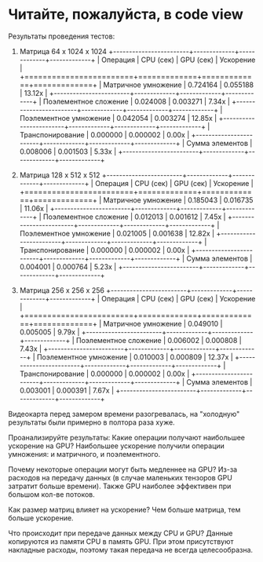 # Читайте, пожалуйста, в code view
Результаты проведения тестов:
1) Матрица 64 x 1024 x 1024
+------------------------+-------------+-------------+-------------+
| Операция               |   CPU (сек) |   GPU (сек) | Ускорение   |
+========================+=============+=============+=============+
| Матричное умножение    |    0.724164 |    0.055188 | 13.12x      |
+------------------------+-------------+-------------+-------------+
| Поэлементное сложение  |    0.024008 |    0.003271 | 7.34x       |
+------------------------+-------------+-------------+-------------+
| Поэлементное умножение |    0.042054 |    0.003274 | 12.85x      |
+------------------------+-------------+-------------+-------------+
| Транспонирование       |    0.000000 |    0.000002 | 0.00x       |
+------------------------+-------------+-------------+-------------+
| Сумма элементов        |    0.008006 |    0.001503 | 5.33x       |
+------------------------+-------------+-------------+-------------+

2) Матрица 128 x 512 x 512
+------------------------+-------------+-------------+-------------+
| Операция               |   CPU (сек) |   GPU (сек) | Ускорение   |
+========================+=============+=============+=============+
| Матричное умножение    |    0.185043 |    0.016735 | 11.06x      |
+------------------------+-------------+-------------+-------------+
| Поэлементное сложение  |    0.012013 |    0.001612 | 7.45x       |
+------------------------+-------------+-------------+-------------+
| Поэлементное умножение |    0.021005 |    0.001638 | 12.82x      |
+------------------------+-------------+-------------+-------------+
| Транспонирование       |    0.000000 |    0.000002 | 0.00x       |
+------------------------+-------------+-------------+-------------+
| Сумма элементов        |    0.004001 |    0.000764 | 5.23x       |
+------------------------+-------------+-------------+-------------+

3) Матрица 256 x 256 x 256
+------------------------+-------------+-------------+-------------+
| Операция               |   CPU (сек) |   GPU (сек) | Ускорение   |
+========================+=============+=============+=============+
| Матричное умножение    |    0.049010 |    0.005005 | 9.79x       |
+------------------------+-------------+-------------+-------------+
| Поэлементное сложение  |    0.006002 |    0.000808 | 7.43x       |
+------------------------+-------------+-------------+-------------+
| Поэлементное умножение |    0.010003 |    0.000809 | 12.37x      |
+------------------------+-------------+-------------+-------------+
| Транспонирование       |    0.000000 |    0.000002 | 0.00x       |
+------------------------+-------------+-------------+-------------+
| Сумма элементов        |    0.003001 |    0.000391 | 7.67x       |
+------------------------+-------------+-------------+-------------+


Видеокарта перед замером времени разогревалась, на "холодную" результаты были примерно в полтора раза хуже.

Проанализируйте результаты:
Какие операции получают наибольшее ускорение на GPU?
Наибольшее ускорение получили операции умножения: и матричного, и поэлементного.

Почему некоторые операции могут быть медленнее на GPU?
Из-за расходов на передачу данных (в случае маленьких тензоров GPU затратит больше времени).
Также GPU наиболее эффективен при большом кол-ве потоков.

Как размер матриц влияет на ускорение?
Чем больше матрица, тем больше ускорение.

Что происходит при передаче данных между CPU и GPU?
Данные копируются из памяти CPU в память GPU.
При этом присутствуют накладные расходы, поэтому такая передача не всегда целесообразна.

